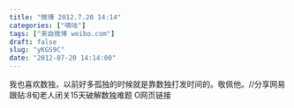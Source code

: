 ```yaml
---
title: "微博 2012.7.20 14:14"
categories: ["嘀咕"]
tags: ["来自微博 weibo.com"]
draft: false
slug: "yKGS9C"
date: "2012-07-20 14:14:00"
---
```


<p>我也喜欢数独，以前好多孤独的时候就是靠数独打发时间的。敬佩他。//分享网易跟贴:8旬老人闭关15天破解数独难题 O网页链接 ​​​​</p>
